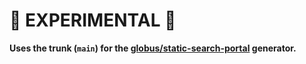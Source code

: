 # 🧪 EXPERIMENTAL 🧪

**Uses the trunk (`main`) for the [globus/static-search-portal](https://github.com/globus/static-search-portal) generator.**
